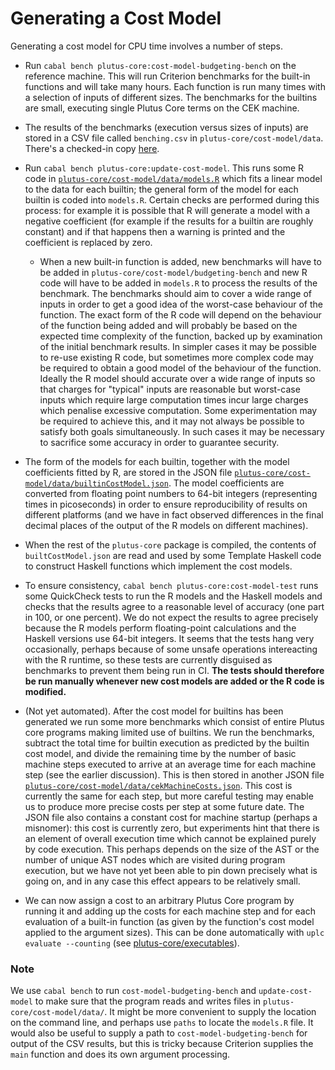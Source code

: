 # Generating a Cost Model

Generating a cost model for CPU time involves a number of steps.

*  Run `cabal bench plutus-core:cost-model-budgeting-bench` on the
  reference machine.  This will run Criterion benchmarks for the built-in
  functions and will take many hours.  Each function is run many times with a
  selection of inputs of different sizes.  The benchmarks for the builtins are
  small, executing single Plutus Core terms on the CEK machine.

*  The results of the benchmarks (execution versus sizes of inputs) are
   stored in a CSV file called `benching.csv` in `plutus-core/cost-model/data`.
   There's a checked-in copy [here](./data/benching.csv).

* Run `cabal bench plutus-core:update-cost-model`.  This runs some R code in
  [`plutus-core/cost-model/data/models.R`](./data/models.R) which fits a linear
  model to the data for each builtin; the general form of the model for each
  builtin is coded into `models.R`. Certain checks are performed during this
  process: for example it is possible that R will generate a model with a
  negative coefficient (for example if the results for a builtin are roughly
  constant) and if that happens then a warning is printed and the coefficient is
  replaced by zero.

     * When a new built-in function is added, new benchmarks will have to be
       added in `plutus-core/cost-model/budgeting-bench` and new R code will
       have to be added in `models.R` to process the results of the benchmark.
       The benchmarks should aim to cover a wide range of inputs in order to get
       a good idea of the worst-case behaviour of the function.  The exact form
       of the R code will depend on the behaviour of the function being added
       and will probably be based on the expected time complexity of the
       function, backed up by examination of the initial benchmark results.  In
       simpler cases it may be possible to re-use existing R code, but sometimes
       more complex code may be required to obtain a good model of the behaviour
       of the function.  Ideally the R model should accurate over a wide range
       of inputs so that charges for "typical" inputs are reasonable but
       worst-case inputs which require large computation times incur large
       charges which penalise excessive computation.  Some experimentation may
       be required to achieve this, and it may not always be possible to satisfy
       both goals simultaneously.  In such cases it may be necessary to
       sacrifice some accuracy in order to guarantee security.

*  The form of the models for each builtin, together with the model
  coefficients fitted by R, are stored in the JSON file
  [`plutus-core/cost-model/data/builtinCostModel.json`](./data/builtinCostModel.json).
  The model coefficients are converted from floating point numbers to 64-bit
  integers (representing times in picoseconds) in order to ensure
  reproducibility of results on different platforms (and we have in fact
  observed differences in the final decimal places of the output of the R models
  on different machines).

*  When the rest of the `plutus-core` package is compiled, the contents of
  `builtCostModel.json` are read and used by some Template Haskell code to
  construct Haskell functions which implement the cost models.

* To ensure consistency, `cabal bench plutus-core:cost-model-test` runs some
  QuickCheck tests to run the R models and the Haskell models and checks that
  the results agree to a reasonable level of accuracy (one part in 100, or one
  percent).  We do not expect the results to agree precisely because the R
  models perform floating-point calculations and the Haskell versions use 64-bit
  integers.  It seems that the tests hang very occasionally, perhaps because of
  some unsafe operations intereacting with the R runtime, so these tests are
  currently disguised as benchmarks to prevent them being run in CI. **The tests
  should therefore be run manually whenever new cost models are added or the R
  code is modified.**

* (Not yet automated).  After the cost model for builtins has been generated we
  run some more benchmarks which consist of entire Plutus core programs making
  limited use of builtins.  We run the benchmarks, subtract the total time for
  builtin execution as predicted by the builtin cost model, and divide the
  remaining time by the number of basic machine steps executed to arrive at an
  average time for each machine step (see the earlier discussion).  This is then
  stored in another JSON file
  [`plutus-core/cost-model/data/cekMachineCosts.json`](./data/cekMachineCosts.json).
  This cost is currently the same for each step, but more careful testing may
  enable us to produce more precise costs per step at some future date.  The
  JSON file also contains a constant cost for machine startup (perhaps a
  misnomer): this cost is currently zero, but experiments hint that there is an
  element of overall execution time which cannot be explained purely by code
  execution. This perhaps depends on the size of the AST or the number of unique
  AST nodes which are visited during program execution, but we have not yet been
  able to pin down precisely what is going on, and in any case this effect
  appears to be relatively small.

*  We can now assign a cost to an arbitrary Plutus Core program by running it
   and adding up the costs for each machine step and for each evaluation of a
   built-in function (as given by the function's cost model applied to the
   argument sizes).  This can be done automatically with `uplc evaluate --counting`
   (see [plutus-core/executables](../../plutus-core/executables)).


### Note

We use `cabal bench` to run `cost-model-budgeting-bench` and `update-cost-model`
to make sure that the program reads and writes files in
`plutus-core/cost-model/data/`.  It might be more convenient to supply the
location on the command line, and perhaps use `paths` to locate the `models.R`
file.  It would also be useful to supply a path to `cost-model-budgeting-bench`
for output of the CSV results, but this is tricky because Criterion supplies the
`main` function and does its own argument processing.
